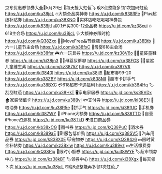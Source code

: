 京东优惠券领券大全🧧5月29日
🧧每天抢大虹苞⤵
晚8点整能多领1次加码虹苞
https://u.jd.com/ku38jcL
🔥大额全品类神券 
https://u.jd.com/k838RFe
👟Plus超级补贴券
https://u.jd.com/kq38XNO
🍕实体店吃吃喝喝神券包
https://u.jd.com/k838jtl
💰0.1亓买300-12全品卷
https://u.jd.com/kz38xui
🔥618主会场
https://u.jd.com/ku38jcL
🩺大额神券限时抢
https://u.jd.com/kQ38Zxo
💪🏻MoveFree益节绿瓶
https://u.jd.com/ku38Btb
🎈六一儿童节主会场
https://u.jd.com/kb38fxC
🍼母婴618主会场
https://u.jd.com/kb38fsr
🎮六一玩具券
https://u.jd.com/kz38V6o 
👶🏻童装童鞋券
https://u.jd.com/ki38jn3
👶🏻母婴尿裤劵
https://u.jd.com/kq38FGS
👶🏻星鲨儿童维生素
https://u.jd.com/kz3875Z
https://u.jd.com/ku387VR
https://u.jd.com/ki3840l
https://u.jd.com/ku38jI9
🛒超市券99-20
https://u.jd.com/ks38ZBY
https://u.jd.com/k838NlI
🎰超市卡拼手气
https://u.jd.com/ku38BXC
💳618超市卡送福利
https://u.jd.com/kb384Hq
🏷刮刮虹苞
https://u.jd.com/ku38HkT
🖥家电家居券
https://u.jd.com/ks38VDx
🏠家装储值卡
https://u.jd.com/ku38Bvi
🐟支付券
https://u.jd.com/ki38E3l 
🍚粮油券
https://u.jd.com/ku38R5e
🎰拼手气
https://u.jd.com/ki38fUC
📱手机券
https://u.jd.com/ki387WY
 iPhone大额券
https://u.jd.com/k838TTD
📱自营iPhone资源机
https://u.jd.com/ku38TkD
🌍进口商品券
https://u.jd.com/kb38xCG
📖图书券
https://u.jd.com/kQ38PuC
🍶酒水券
https://u.jd.com/k8389aE
👟鞋服包低价购
https://u.jd.com/kq38SV5
🚗汽车用品券
https://u.jd.com/k838X0E 
🐱宠物券
https://u.jd.com/kQ384z6
💵限时黄金补帖劵
https://u.jd.com/kz38xlw
https://u.jd.com/ku389yz
💴生活缴费劵
https://u.jd.com/kQ38Pig
🎈限时小额券
https://u.jd.com/ku38WYE
🏷超市领劵中心
https://u.jd.com/kz38kBT
🏷领券中心
https://u.jd.com/ki38Xgx
🧧每天领３次
https://u.jd.com/ku38jcL
⏰晚8点整能再多领1次虹苞⤴